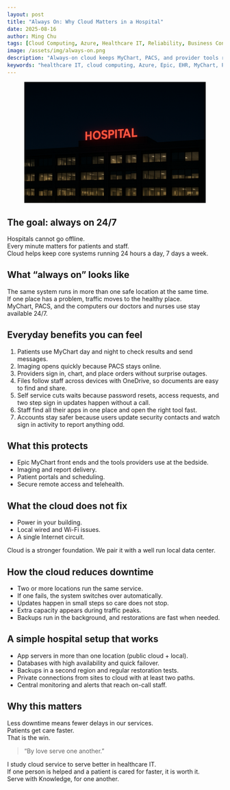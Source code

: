 ```yaml
---
layout: post
title: "Always On: Why Cloud Matters in a Hospital"
date: 2025-08-16
author: Ming Chu
tags: [Cloud Computing, Azure, Healthcare IT, Reliability, Business Continuity]
image: /assets/img/always-on.png
description: "Always-on cloud keeps MyChart, PACS, and provider tools running 24/7 so patients get faster care without delays."
keywords: "healthcare IT, cloud computing, Azure, Epic, EHR, MyChart, PACS, uptime, reliability, disaster recovery, OneDrive"
---
```



<figure class="post-hero">
  <img src="/assets/img/always-on.png" alt="Hospital lit at night. Systems stay online for patient care.">
</figure>


## The goal: always on 24/7

Hospitals cannot go offline.  
Every minute matters for patients and staff.  
Cloud helps keep core systems running 24 hours a day, 7 days a week.

## What “always on” looks like

The same system runs in more than one safe location at the same time.  
If one place has a problem, traffic moves to the healthy place.  
MyChart, PACS, and the computers our doctors and nurses use stay available 24/7.

## Everyday benefits you can feel

1. Patients use MyChart day and night to check results and send messages.  
2. Imaging opens quickly because PACS stays online.  
3. Providers sign in, chart, and place orders without surprise outages.  
4. Files follow staff across devices with OneDrive, so documents are easy to find and share.  
5. Self service cuts waits because password resets, access requests, and two step sign in updates happen without a call.  
6. Staff find all their apps in one place and open the right tool fast.  
7. Accounts stay safer because users update security contacts and watch sign in activity to report anything odd.  

## What this protects

- Epic MyChart front ends and the tools providers use at the bedside.  
- Imaging and report delivery.  
- Patient portals and scheduling.  
- Secure remote access and telehealth.

## What the cloud does not fix

- Power in your building.  
- Local wired and Wi-Fi issues.  
- A single Internet circuit.

Cloud is a stronger foundation. We pair it with a well run local data center.

## How the cloud reduces downtime

- Two or more locations run the same service.  
- If one fails, the system switches over automatically.  
- Updates happen in small steps so care does not stop.  
- Extra capacity appears during traffic peaks.  
- Backups run in the background, and restorations are fast when needed.

## A simple hospital setup that works

- App servers in more than one location (public cloud + local).  
- Databases with high availability and quick failover.  
- Backups in a second region and regular restoration tests.  
- Private connections from sites to cloud with at least two paths.  
- Central monitoring and alerts that reach on-call staff.

## Why this matters

Less downtime means fewer delays in our services.  
Patients get care faster.  
That is the win.

> “By love serve one another.”

I study cloud service to serve better in healthcare IT.  
If one person is helped and a patient is cared for faster, it is worth it.  
Serve with Knowledge, for one another.
